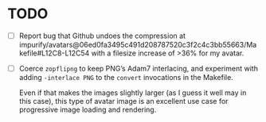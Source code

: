 # TODO

- [ ] Report bug that Github undoes the compression at impurify/avatars@06ed0fa3495c491d208787520c3f2c4c3bb55663/Makefile#L12C8-L12C54 with a filesize increase of \>36% for my avatar.

- [ ] Coerce `zopflipng` to keep PNG’s Adam7 interlacing, and experiment with adding `-interlace PNG` to the `convert` invocations in the Makefile.

	Even if that makes the images slightly larger (as I guess it well may in this case), this type of avatar image is an excellent use case for progressive image loading and rendering.
